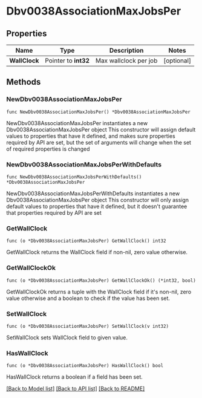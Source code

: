 # Dbv0038AssociationMaxJobsPer

## Properties

Name | Type | Description | Notes
------------ | ------------- | ------------- | -------------
**WallClock** | Pointer to **int32** | Max wallclock per job | [optional] 

## Methods

### NewDbv0038AssociationMaxJobsPer

`func NewDbv0038AssociationMaxJobsPer() *Dbv0038AssociationMaxJobsPer`

NewDbv0038AssociationMaxJobsPer instantiates a new Dbv0038AssociationMaxJobsPer object
This constructor will assign default values to properties that have it defined,
and makes sure properties required by API are set, but the set of arguments
will change when the set of required properties is changed

### NewDbv0038AssociationMaxJobsPerWithDefaults

`func NewDbv0038AssociationMaxJobsPerWithDefaults() *Dbv0038AssociationMaxJobsPer`

NewDbv0038AssociationMaxJobsPerWithDefaults instantiates a new Dbv0038AssociationMaxJobsPer object
This constructor will only assign default values to properties that have it defined,
but it doesn't guarantee that properties required by API are set

### GetWallClock

`func (o *Dbv0038AssociationMaxJobsPer) GetWallClock() int32`

GetWallClock returns the WallClock field if non-nil, zero value otherwise.

### GetWallClockOk

`func (o *Dbv0038AssociationMaxJobsPer) GetWallClockOk() (*int32, bool)`

GetWallClockOk returns a tuple with the WallClock field if it's non-nil, zero value otherwise
and a boolean to check if the value has been set.

### SetWallClock

`func (o *Dbv0038AssociationMaxJobsPer) SetWallClock(v int32)`

SetWallClock sets WallClock field to given value.

### HasWallClock

`func (o *Dbv0038AssociationMaxJobsPer) HasWallClock() bool`

HasWallClock returns a boolean if a field has been set.


[[Back to Model list]](../README.md#documentation-for-models) [[Back to API list]](../README.md#documentation-for-api-endpoints) [[Back to README]](../README.md)


